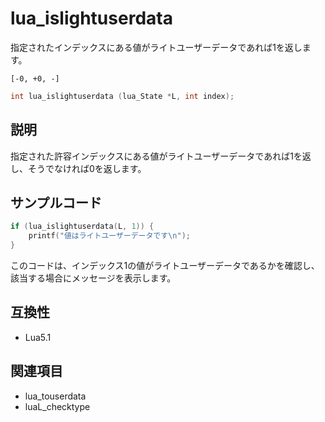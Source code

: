 # lua_islightuserdata

指定されたインデックスにある値がライトユーザーデータであれば1を返します。

`[-0, +0, -]`

```c
int lua_islightuserdata (lua_State *L, int index);
```

## 説明

指定された許容インデックスにある値がライトユーザーデータであれば1を返し、そうでなければ0を返します。

## サンプルコード

```c
if (lua_islightuserdata(L, 1)) {
    printf("値はライトユーザーデータです\n");
}
```

このコードは、インデックス1の値がライトユーザーデータであるかを確認し、該当する場合にメッセージを表示します。

## 互換性

- Lua5.1

## 関連項目

- lua_touserdata
- luaL_checktype